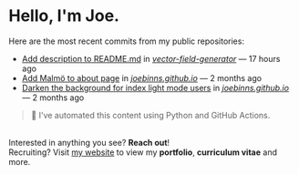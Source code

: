 # Hello, I'm Joe.
Here are the most recent commits from my public repositories:<br>
<!--activity_section_start-->
- [Add description to README.md](https://github.com/joebinns/vector-field-generator/commit/fbfebd66d54fa923dbc9f6c87064bb2fa90990c3) in [*vector-field-generator*](https://github.com/joebinns/vector-field-generator) — 17 hours ago
- [Add Malmö to about page](https://github.com/joebinns/joebinns.github.io/commit/abd013e08478e6d2c3958787da475b1416ce8208) in [*joebinns.github.io*](https://github.com/joebinns/joebinns.github.io) — 2 months ago
- [Darken the background for index light mode users](https://github.com/joebinns/joebinns.github.io/commit/8c87357809548f110c1d66b8183c067527f862bf) in [*joebinns.github.io*](https://github.com/joebinns/joebinns.github.io) — 2 months ago
<!--activity_section_end-->
> 🚀 I've automated this content using Python  and GitHub Actions.

<br>Interested in anything you see? **Reach out**!<br>
Recruiting? Visit [my website](https://joebinns.com/) to view my **portfolio**, **curriculum vitae** and more.
